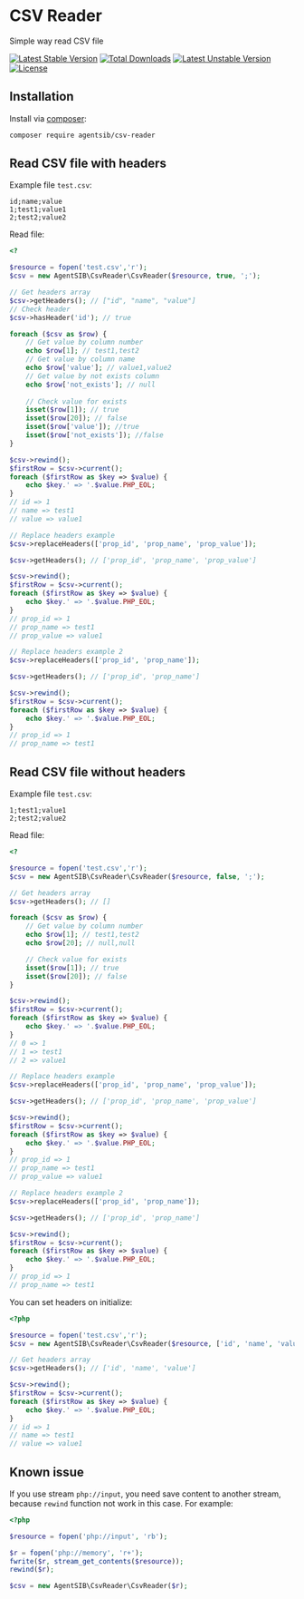 # CSV Reader

Simple way read CSV file

[![Latest Stable Version](https://poser.pugx.org/agentsib/csv-reader/version?format=flat-square)](https://packagist.org/packages/agentsib/csv-reader)
[![Total Downloads](https://poser.pugx.org/agentsib/csv-reader/downloads?format=flat-square)](https://packagist.org/packages/agentsib/csv-reader)
[![Latest Unstable Version](https://poser.pugx.org/agentsib/csv-reader/v/unstable?format=flat-square)](//packagist.org/packages/agentsib/csv-reader)
[![License](https://poser.pugx.org/agentsib/csv-reader/license?format=flat-square)](https://packagist.org/packages/agentsib/csv-reader)


## Installation

Install via [composer](https://getcomposer.org/):

```sh
composer require agentsib/csv-reader
```

## Read CSV file with headers

Example file `test.csv`:

```csv
id;name;value
1;test1;value1
2;test2;value2
```

Read file:

```php
<?

$resource = fopen('test.csv','r');
$csv = new AgentSIB\CsvReader\CsvReader($resource, true, ';');

// Get headers array
$csv->getHeaders(); // ["id", "name", "value"]
// Check header 
$csv->hasHeader('id'); // true

foreach ($csv as $row) {
    // Get value by column number
    echo $row[1]; // test1,test2
    // Get value by column name
    echo $row['value']; // value1,value2
    // Get value by not exists column
    echo $row['not_exists']; // null
    
    // Check value for exists
    isset($row[1]); // true
    isset($row[20]); // false
    isset($row['value']); //true
    isset($row['not_exists']); //false 
}

$csv->rewind();
$firstRow = $csv->current();
foreach ($firstRow as $key => $value) {
    echo $key.' => '.$value.PHP_EOL;
}
// id => 1
// name => test1
// value => value1

// Replace headers example
$csv->replaceHeaders(['prop_id', 'prop_name', 'prop_value']);

$csv->getHeaders(); // ['prop_id', 'prop_name', 'prop_value']

$csv->rewind();
$firstRow = $csv->current();
foreach ($firstRow as $key => $value) {
    echo $key.' => '.$value.PHP_EOL;
}
// prop_id => 1
// prop_name => test1
// prop_value => value1

// Replace headers example 2
$csv->replaceHeaders(['prop_id', 'prop_name']);

$csv->getHeaders(); // ['prop_id', 'prop_name']

$csv->rewind();
$firstRow = $csv->current();
foreach ($firstRow as $key => $value) {
    echo $key.' => '.$value.PHP_EOL;
}
// prop_id => 1
// prop_name => test1

```

## Read CSV file without headers

Example file `test.csv`:

```csv
1;test1;value1
2;test2;value2
```

Read file:

```php
<?

$resource = fopen('test.csv','r');
$csv = new AgentSIB\CsvReader\CsvReader($resource, false, ';');

// Get headers array
$csv->getHeaders(); // []

foreach ($csv as $row) {
    // Get value by column number
    echo $row[1]; // test1,test2
    echo $row[20]; // null,null

    // Check value for exists
    isset($row[1]); // true
    isset($row[20]); // false
}

$csv->rewind();
$firstRow = $csv->current();
foreach ($firstRow as $key => $value) {
    echo $key.' => '.$value.PHP_EOL;
}
// 0 => 1
// 1 => test1
// 2 => value1

// Replace headers example
$csv->replaceHeaders(['prop_id', 'prop_name', 'prop_value']);

$csv->getHeaders(); // ['prop_id', 'prop_name', 'prop_value']

$csv->rewind();
$firstRow = $csv->current();
foreach ($firstRow as $key => $value) {
    echo $key.' => '.$value.PHP_EOL;
}
// prop_id => 1
// prop_name => test1
// prop_value => value1

// Replace headers example 2
$csv->replaceHeaders(['prop_id', 'prop_name']);

$csv->getHeaders(); // ['prop_id', 'prop_name']

$csv->rewind();
$firstRow = $csv->current();
foreach ($firstRow as $key => $value) {
    echo $key.' => '.$value.PHP_EOL;
}
// prop_id => 1
// prop_name => test1

```

You can set headers on initialize:

```php
<?php

$resource = fopen('test.csv','r');
$csv = new AgentSIB\CsvReader\CsvReader($resource, ['id', 'name', 'value'], ';');

// Get headers array
$csv->getHeaders(); // ['id', 'name', 'value']

$csv->rewind();
$firstRow = $csv->current();
foreach ($firstRow as $key => $value) {
    echo $key.' => '.$value.PHP_EOL;
}
// id => 1
// name => test1
// value => value1

```

## Known issue

If you use stream `php://input`, you need save content to another stream, because `rewind` function not work in this case.
For example:

```php
<?php

$resource = fopen('php://input', 'rb');

$r = fopen('php://memory', 'r+');
fwrite($r, stream_get_contents($resource));
rewind($r);

$csv = new AgentSIB\CsvReader\CsvReader($r);

```